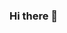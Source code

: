 ### Hi there 👋

<img src="" 
     data-canonical-src="https://img.shields.io/badge/Telegram-2CA5E0?style=for-the-badge&logo=telegram&logoColor=whitee" style="max-width: 100%;">

<!--
**ladiick/ladiick** is a ✨ _special_ ✨ repository because its `README.md` (this file) appears on your GitHub profile.

Here are some ideas to get you started:

- 🔭 I’m currently working on ...
- 🌱 I’m currently learning ...
- 👯 I’m looking to collaborate on ...
- 🤔 I’m looking for help with ...
- 💬 Ask me about ...
- 📫 How to reach me: ...
- 😄 Pronouns: ...
- ⚡ Fun fact: ...
-->
